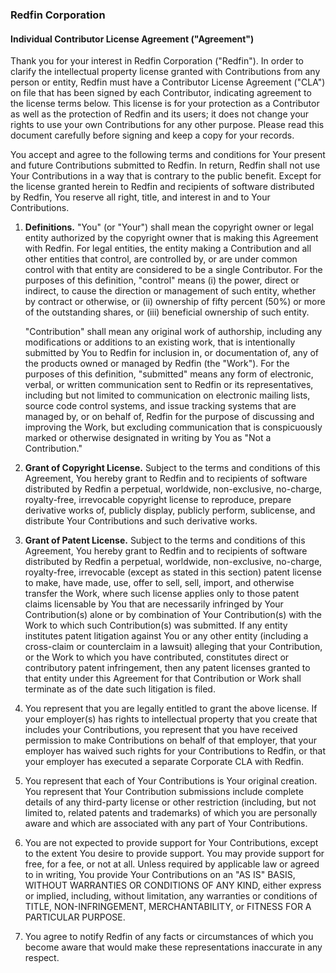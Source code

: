 ### Redfin Corporation

#### Individual Contributor License Agreement ("Agreement")

Thank you for your interest in Redfin Corporation ("Redfin"). In order to clarify the intellectual property license granted with Contributions from any person or entity, Redfin must have a Contributor License Agreement ("CLA") on file that has been signed by each Contributor, indicating agreement to the license terms below. This license is for your protection as a Contributor as well as the protection of Redfin and its users; it does not change your rights to use your own Contributions for any other purpose.  Please read this document carefully before signing and keep a copy for your records.

You accept and agree to the following terms and conditions for Your present and future Contributions submitted to Redfin. In return, Redfin shall not use Your Contributions in a way that is contrary to the public benefit. Except for the license granted herein to Redfin and recipients of software distributed by Redfin, You reserve all right, title, and interest in and to Your Contributions.

1. **Definitions.** "You" (or "Your") shall mean the copyright owner or legal entity authorized by the copyright owner that is making this Agreement with Redfin.  For legal entities, the entity making a Contribution and all other entities that control, are controlled by, or are under common control with that entity are considered to be a single Contributor. For the purposes of this definition, "control" means (i) the power, direct or indirect, to cause the direction or management of such entity, whether by contract or otherwise, or (ii) ownership of fifty percent (50%) or more of the outstanding shares, or (iii) beneficial ownership of such entity.

    "Contribution" shall mean any original work of authorship, including any modifications or additions to an existing work, that is intentionally submitted by You to Redfin for inclusion in, or documentation of, any of the products owned or managed by Redfin (the "Work"). For the purposes of this definition, "submitted" means any form of electronic, verbal, or written communication sent to Redfin or its representatives, including but not limited to communication on electronic mailing lists, source code control systems, and issue tracking systems that are managed by, or on behalf of, Redfin for the purpose of discussing and improving the Work, but excluding communication that is conspicuously marked or otherwise designated in writing by You as "Not a Contribution."

1. **Grant of Copyright License.** Subject to the terms and conditions of this Agreement, You hereby grant to Redfin and to recipients of software distributed by Redfin a perpetual, worldwide, non-exclusive, no-charge, royalty-free, irrevocable copyright license to reproduce, prepare derivative works of, publicly display, publicly perform, sublicense, and distribute Your Contributions and such derivative works.

1. **Grant of Patent License.** Subject to the terms and conditions of this Agreement, You hereby grant to Redfin and to recipients of software distributed by Redfin a perpetual, worldwide, non-exclusive, no-charge, royalty-free, irrevocable (except as stated in this section) patent license to make, have made, use, offer to sell, sell, import, and otherwise transfer the Work, where such license applies only to those patent claims licensable by You that are necessarily infringed by Your Contribution(s) alone or by combination of Your Contribution(s) with the Work to which such Contribution(s) was submitted. If any entity institutes patent litigation against You or any other entity (including a cross-claim or counterclaim in a lawsuit) alleging that your Contribution, or the Work to which you have contributed, constitutes direct or contributory patent infringement, then any patent licenses granted to that entity under this Agreement for that Contribution or Work shall terminate as of the date such litigation is filed.

1. You represent that you are legally entitled to grant the above license. If your employer(s) has rights to intellectual property that you create that includes your Contributions, you represent that you have received permission to make Contributions on behalf of that employer, that your employer has waived such rights for your Contributions to Redfin, or that your employer has executed a separate Corporate CLA with Redfin.

1. You represent that each of Your Contributions is Your original creation.  You represent that Your Contribution submissions include complete details of any third-party license or other restriction (including, but not limited to, related patents and trademarks) of which you are personally aware and which are associated with any part of Your Contributions.

1. You are not expected to provide support for Your Contributions, except to the extent You desire to provide support. You may provide support for free, for a fee, or not at all. Unless required by applicable law or agreed to in writing, You provide Your Contributions on an "AS IS" BASIS, WITHOUT WARRANTIES OR CONDITIONS OF ANY KIND, either express or implied, including, without limitation, any warranties or conditions of TITLE, NON-INFRINGEMENT, MERCHANTABILITY, or FITNESS FOR A PARTICULAR PURPOSE.

1. You agree to notify Redfin of any facts or circumstances of which you become aware that would make these representations inaccurate in any respect.
